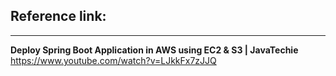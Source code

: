 ## Reference link:
------------------

**Deploy Spring Boot Application in AWS using EC2 & S3 | JavaTechie**
https://www.youtube.com/watch?v=LJkkFx7zJJQ

